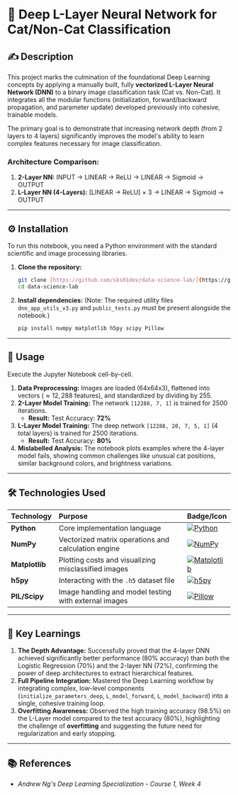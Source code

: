 # 🦁 Deep L-Layer Neural Network for Cat/Non-Cat Classification

## ✍️ Description

This project marks the culmination of the foundational Deep Learning concepts by applying a manually built, fully **vectorized L-Layer Neural Network (DNN)** to a binary image classification task (Cat vs. Non-Cat). It integrates all the modular functions (initialization, forward/backward propagation, and parameter update) developed previously into cohesive, trainable models.

The primary goal is to demonstrate that increasing network depth (from 2 layers to 4 layers) significantly improves the model's ability to learn complex features necessary for image classification.

### Architecture Comparison:

1.  **2-Layer NN:** INPUT -> LINEAR -> ReLU -> LINEAR -> Sigmoid -> OUTPUT
2.  **L-Layer NN (4-Layers):** [LINEAR -> ReLU] $\times$ 3 -> LINEAR -> Sigmoid -> OUTPUT

---

## ⚙️ Installation

To run this notebook, you need a Python environment with the standard scientific and image processing libraries.

1.  **Clone the repository:**
    ```bash
    git clone [https://github.com/sks01dev/data-science-lab/](https://github.com/sks01dev/data-science-lab/)
    cd data-science-lab
    ```

2.  **Install dependencies:**
    (Note: The required utility files `dnn_app_utils_v3.py` and `public_tests.py` must be present alongside the notebook.)
    ```bash
    pip install numpy matplotlib h5py scipy Pillow
    ```

---

## 🏃 Usage

Execute the Jupyter Notebook cell-by-cell.

1.  **Data Preprocessing:** Images are loaded (64x64x3), flattened into vectors ($\approx 12,288$ features), and standardized by dividing by 255.
2.  **2-Layer Model Training:** The network `[12288, 7, 1]` is trained for 2500 iterations.
    * **Result:** Test Accuracy: **72%**
3.  **L-Layer Model Training:** The deep network `[12288, 20, 7, 5, 1]` (4 total layers) is trained for 2500 iterations.
    * **Result:** Test Accuracy: **80%**
4.  **Mislabelled Analysis:** The notebook plots examples where the 4-layer model fails, showing common challenges like unusual cat positions, similar background colors, and brightness variations.

---

## 🛠️ Technologies Used

| Technology | Purpose | Badge/Icon |
| :--- | :--- | :--- |
| **Python** | Core implementation language | [![Python](https://img.shields.io/badge/Python-3.x-blue?style=flat-square&logo=python&logoColor=white)](https://www.python.org/doc/) |
| **NumPy** | Vectorized matrix operations and calculation engine | [![NumPy](https://img.shields.io/badge/NumPy-1.x-blue?style=flat-square&logo=numpy&logoColor=white)](https://numpy.org/doc/) |
| **Matplotlib** | Plotting costs and visualizing misclassified images | [![Matplotlib](https://img.shields.io/badge/Matplotlib-3.x-red?style=flat-square&logo=matplotlib&logoColor=white)](https://matplotlib.org/stable/contents.html) |
| **h5py** | Interacting with the `.h5` dataset file | [![h5py](https://img.shields.io/badge/h5py-3.x-blueviolet?style=flat-square)](https://docs.h5py.org/en/latest/) |
| **PIL/Scipy** | Image handling and model testing with external images | [![Pillow](https://img.shields.io/badge/Pillow-10.x-00628D?style=flat-square&logo=python&logoColor=white)](https://pillow.readthedocs.io/en/stable/index.html) |

---

## 🧠 Key Learnings

1.  **The Depth Advantage:** Successfully proved that the 4-layer DNN achieved significantly better performance (80% accuracy) than both the Logistic Regression (70%) and the 2-layer NN (72%), confirming the power of deep architectures to extract hierarchical features.
2.  **Full Pipeline Integration:** Mastered the Deep Learning workflow by integrating complex, low-level components (`initialize_parameters_deep`, `L_model_forward`, `L_model_backward`) into a single, cohesive training loop.
3.  **Overfitting Awareness:** Observed the high training accuracy (98.5%) on the L-Layer model compared to the test accuracy (80%), highlighting the challenge of **overfitting** and suggesting the future need for regularization and early stopping.

---

## 📚 References

* *Andrew Ng's Deep Learning Specialization - Course 1, Week 4*

